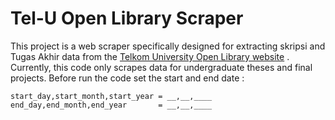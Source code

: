 # Tel-U Open Library Scraper

This project is a web scraper specifically designed for extracting skripsi and Tugas Akhir data from the [Telkom University Open Library website](https://openlibrary.telkomuniversity.ac.id/) . Currently, this code only scrapes data for undergraduate theses and final projects. Before run the code set the start and end date :
```
start_day,start_month,start_year = __,__,____
end_day,end_month,end_year 		 = __,__,____
